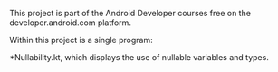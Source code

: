 This project is part of the Android Developer courses free on the developer.android.com platform.

Within this project is a single program:

*Nullability.kt, which displays the use of nullable variables and types.
